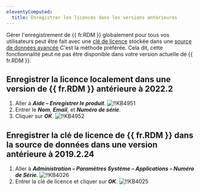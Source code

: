 ```yaml
---
eleventyComputed:
  title: Enregistrer les licences dans les versions antérieures
---
```

Gérer l'enregistrement de {{ fr.RDM }} globalement pour tous vos utilisateurs peut être fait avec une [clé de licence](/rdm/windows/commands/administration/management/licenses/) stockée dans une [source de données avancée](/rdm/windows/data-sources/data-sources-types/advanced-data-sources/) C'est la méthode préférée. Cela dit, cette fonctionnalité peut ne pas être disponible dans votre version actuelle de {{ fr.RDM }}.

## Enregistrer la licence localement dans une version de {{ fr.RDM }} antérieure à 2022.2

1. Aller à ***Aide – Enregistrer le produit***.
![!!KB4951](https://cdnweb.devolutions.net/docs/docs_en_kb_KB4951.png)
1. Entrer le ***Nom***, ***Email***, et ***Numéro de série***.
1. Cliquer sur ***OK***.
![!!KB4952](https://cdnweb.devolutions.net/docs/docs_en_kb_KB4952.png)

## Enregistrer la clé de licence de {{ fr.RDM }} dans la source de données dans une version antérieure à 2019.2.24

1. Aller à ***Administration – Paramètres Système – Applications – Numéro de Série***.
![!!KB4026](https://cdnweb.devolutions.net/docs/docs_en_kb_KB4026.png)
1. Entrer la clé de licence et cliquer sur ***OK***.
![!!KB4025](https://cdnweb.devolutions.net/docs/docs_en_kb_KB4025.png)
